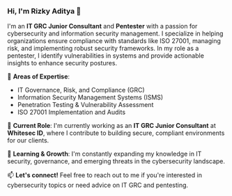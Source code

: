 ### Hi, I'm Rizky Aditya 👋

I'm an **IT GRC Junior Consultant** and **Pentester** with a passion for cybersecurity and information security management. 
I specialize in helping organizations ensure compliance with standards like ISO 27001, managing risk, and implementing robust security frameworks. In my role as a pentester, I identify vulnerabilities in systems and provide actionable insights to enhance security postures.

🔐 **Areas of Expertise**:
- IT Governance, Risk, and Compliance (GRC)
- Information Security Management Systems (ISMS)
- Penetration Testing & Vulnerability Assessment
- ISO 27001 Implementation and Audits

🚀 **Current Role**:
I'm currently working as an **IT GRC Junior Consultant** at **Whitesec ID**, where I contribute to building secure, compliant environments for our clients.

🌱 **Learning & Growth**:
I'm constantly expanding my knowledge in IT security, governance, and emerging threats in the cybersecurity landscape.

📫 **Let's connect!** 
Feel free to reach out to me if you're interested in cybersecurity topics or need advice on IT GRC and pentesting.

